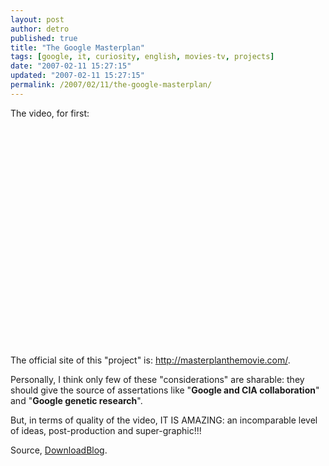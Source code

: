 ```yaml
---
layout: post
author: detro
published: true
title: "The Google Masterplan"
tags: [google, it, curiosity, english, movies-tv, projects]
date: "2007-02-11 15:27:15"
updated: "2007-02-11 15:27:15"
permalink: /2007/02/11/the-google-masterplan/
---
```


The video, for first:
<div align="center"><object width="425" height="350"><param name="movie" value="http://www.youtube.com/v/9zKXCQpUnMg"></param><param name="wmode" value="transparent"></param><embed src="http://www.youtube.com/v/9zKXCQpUnMg" type="application/x-shockwave-flash" wmode="transparent" width="425" height="350"></embed></object></div>

The official site of this "project" is: <a href="http://masterplanthemovie.com/">http://masterplanthemovie.com/</a>.

Personally, I think only few of these "considerations" are sharable: they should give the source of assertations like "<strong>Google and CIA collaboration</strong>" and "<strong>Google genetic research</strong>".

But, in terms of quality of the video, IT IS AMAZING: an incomparable level of ideas, post-production and super-graphic!!!

Source, <a href="http://www.downloadblog.it/post/3402/the-google-master-plan">DownloadBlog</a>.
